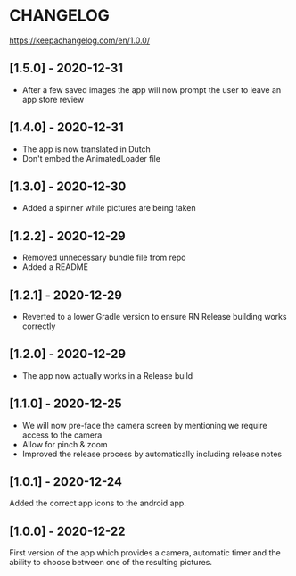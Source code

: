 # CHANGELOG

https://keepachangelog.com/en/1.0.0/

## [1.5.0] - 2020-12-31

- After a few saved images the app will now prompt the user to leave an app store review

## [1.4.0] - 2020-12-31

- The app is now translated in Dutch
- Don't embed the AnimatedLoader file

## [1.3.0] - 2020-12-30

- Added a spinner while pictures are being taken

## [1.2.2] - 2020-12-29

- Removed unnecessary bundle file from repo
- Added a README

## [1.2.1] - 2020-12-29

- Reverted to a lower Gradle version to ensure RN Release building works correctly

## [1.2.0] - 2020-12-29

- The app now actually works in a Release build

## [1.1.0] - 2020-12-25

- We will now pre-face the camera screen by mentioning we require access to the camera
- Allow for pinch & zoom
- Improved the release process by automatically including release notes

## [1.0.1] - 2020-12-24

Added the correct app icons to the android app.

## [1.0.0] - 2020-12-22

First version of the app which provides a camera, automatic timer and the ability to choose between one of the resulting pictures.
